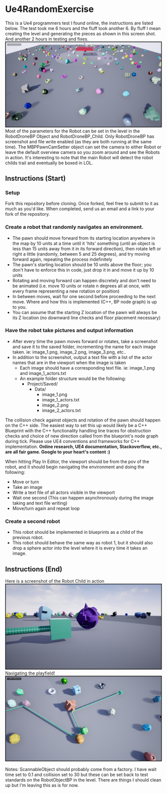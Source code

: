 # Ue4RandomExercise
This is a Ue4 programmers test I found online, the instructions are listed below.  The test took me 6 hours and the fluff took another 6.  By fluff I mean creating the level and generating the pieces as shown in this screen shot. And another 2 hours in testing and fixes.
![Screenhot](ScreenShot1.png)
Most of the parameters for the Robot can be set in the level in the RobotDroneBP Object and RobotDroneBP_Child.  Only RobotDroneBP has screenshot and file write enabled (as they are both running at the same time).  The MBPPawnCamSetter object can set the camera to either Robot or leave the default overview camera so you zoom around and see the Robots in action.  It's interesting to note that the main Robot will detect the robot childs trail and eventually be boxed in LOL.

## Instructions (Start)
### Setup

Fork this repository before cloning.
Once forked, feel free to submit to it as much as you'd like.
When completed, send us an email and a link to your fork of the repository.

### Create a robot that randomly navigates an environment.

- The pawn should move forward from its starting location anywhere in the map by 10 units at a time until it 'hits' something (until an object is less than 15 units away from it in its forward direction), then rotate left or right a little (randomly, between 5 and 25 degrees), and try moving forward again, repeating the process indefinitely
- The pawn's starting location should be 10 units above the floor; you don't have to enforce this in code, just drop it in and move it up by 10 units
- Rotating and moving forward can happen discretely and don't need to be animated (i.e. move 10 units or rotate n degrees all at once, with every frame representing a new rotation or position)
- In between moves, wait for one second before proceeding to the next move. Where and how this is implemented (C++, BP node graph) is up to you.
- You can assume that the starting Z location of the pawn will always be its Z location (no downward line checks and floor placement necessary)

### Have the robot take pictures and output information

- After every time the pawn moves forward or rotates, take a screenshot and save it to the saved folder, incrementing the name for each image taken. ie: image_1.png, image_2.png, image_3.png, etc..
- In addition to the screenshot, output a text file with a list of the actor names that are in the viewport when the image is taken
  - Each image should have a corresponding text file. ie: image_1.png and image_1_actors.txt
  - An example folder structure would be the following:
    - Project/Saved/
      - Data/
        - image_1.png
        - image_1_actors.txt
        - image_2.png
        - image_2_actors.txt
        
        
The collision check against objects and rotation of the pawn should happen on the C++ side. The easiest way to set this up would likely be a C++ Blueprint with the C++ functionality handling line traces for obstruction checks and choice of new direction called from the blueprint's node graph during tick. Please use UE4 conventions and frameworks for C++ implementation.
**Online research, UE4 documentation, Stackoverflow, etc., are all fair game. Google to your heart's content :)**

When hitting Play In Editor, the viewport should be from the pov of the robot, and it should begin navigating the environment and doing the following:
- Move or turn
- Take an image 
- Write a text file of all actors visible in the viewport
- Wait one second (This can happen asynchronously during the image taking and text file writing)
- Move/turn again and repeat loop

### Create a second robot ###

- This robot should be implemented in blueprints as a child of the previous robot.
- This robot should behave the same way as robot 1, but it should also drop a sphere actor into the level where it is every time it takes an image.
## Instructions (End)

Here is a screenshot of the Robot Child in action
![Screenhot](ScreenShot2.png)
Navigating the playfield!
![Screenhot](ScreenShot3.png)

Notes:  ScannableObject should probably come from a factory.  I have wait time set to 0.1 and collision set to 30 but these can be set back to test standards on the RobotObjectBP in the level.  There are things I should clean up but I'm leaving this as is for now.


